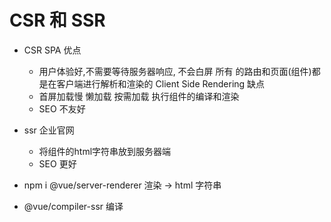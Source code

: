 # CSR 和 SSR 

- CSR SPA
  优点
  - 用户体验好,不需要等待服务器响应, 不会白屏
  所有 的路由和页面(组件)都是在客户端进行解析和渲染的 Client Side Rendering
  缺点
  - 首屏加载慢
    懒加载 按需加载
    执行组件的编译和渲染
  - SEO 不友好

- ssr 企业官网
  - 将组件的html字符串放到服务器端
  - SEO 更好

- npm i @vue/server-renderer  渲染 -> html 字符串
- @vue/compiler-ssr 编译
